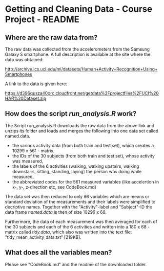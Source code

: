 # Getting and Cleaning Data - Course Project - README

## Where are the raw data from?

The raw data was collected from the accelerometers from the Samsung Galaxy S
smartphone. A full description is available at the site where the data was obtained:

http://archive.ics.uci.edu/ml/datasets/Human+Activity+Recognition+Using+Smartphones

A link to the data is given here:

https://d396qusza40orc.cloudfront.net/getdata%2Fprojectfiles%2FUCI%20HAR%20Dataset.zip



## How does the script *run_analysis.R* work?

The Script run_analysis.R downloads the raw data from the above link 
and unzips its folder and loads and merges the following into one data set called
named.data.

- the various activity data (from both train and test set), which creates a
        10299 x 561 - matrix, 
- the IDs of the 30 subjects (from both train and test set), whose activity was measured,
- the labels of the 6 activities (walking, walking upstairs, walking downstairs, 
        sitting, standing, laying) the person was doing while measured,
- the abbreviated codes for the 561 measured variables 
        (like accelertion in x-, y-, z-direction etc, see CodeBook.md)

The data set was then reduced to only 66 variables which are means or 
standard deviation of the measurements and their labels were simplified to 
decriptive names. Together with the "Activity"-label and "Subject"-ID the 
data frame *named.data* is then of size 
        10299 x 68.

Furthermore, the data of each measurement was then averaged for each of the
30 subjects and each of the 6 activities and written into a 
        180 x 68 - matrix
called *tidy.data*, which also was written into the text file: 
        "tidy_mean_activity_data.txt" [219KB].


## What does all the variables mean?

Please see "CodeBook.md" and the readme of the downloaded folder.
